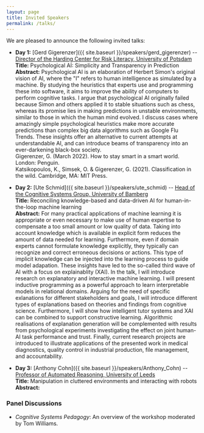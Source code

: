 ```yaml
---
layout: page
title: Invited Speakers
permalink: /talks/
---
```


We are pleased to announce the following invited talks:

- **Day 1:** [Gerd Gigerenzer]({{ site.baseurl }}/speakers/gerd_gigerenzer) -- [Director of the Harding Center for Risk Literacy, University of Potsdam](https://www.mpib-berlin.mpg.de/staff/gerd-gigerenzer)  
    **Title:** Psychological AI: Simplicity and Transparency in Prediction  
    **Abstract:** Psychological AI is an elaboration of Herbert Simon's original vision of AI, where the "I" refers to human intelligence as simulated by a machine. By studying the heuristics that experts use and programming these into software, it aims to improve the ability of computers to perform cognitive tasks. I argue that psychological AI originally failed because Simon and others applied it to stable situations such as chess, whereas its promise lies in making predictions in unstable environments, similar to those in which the human mind evolved. I discuss cases where amazingly simple psychological heuristics make more accurate predictions than complex big data algorithms such as Google Flu Trends. These insights offer an alternative to current attempts at understandable AI, and can introduce beams of transparency into an ever-darkening black-box society.  
    Gigerenzer, G. (March 2022). How to stay smart in a smart world. London: Penguin.  
    Katsikopoulos, K., Simsek, O. & Gigerenzer, G. (2021). Classification in the wild. Cambridge, MA: MIT Press.
    


- **Day 2:** [Ute Schmid]({{ site.baseurl }}/speakers/ute_schmid) -- [Head of the Cognitive Systems Group, University of Bamberg](https://www.uni-bamberg.de/en/cogsys/schmid/)  
    **Title:** Reconciling knowledge-based and data-driven AI for human-in-the-loop machine learning  
    **Abstract:** For many practical applications of machine learning it is appropriate or even necessary to make use of human expertise to compensate a too small amount or low quality of data. Taking into account knowledge which is available in explicit form reduces the amount of data needed for learning. Furthermore, even if domain experts cannot formulate knowledge explicitly, they typically can recognize and correct erroneous decisions or actions. This type of implicit knowledge can be injected into the learning process to guide model adapation. These insights have led to the so-called third wave of AI with a focus on explainablity (XAI). In the talk, I will
introduce research on explanatory and interactive machine learning. I will present inductive programming as a powerful approach to learn interpretable models in relational domains. Arguing for the need of specific exlanations for different stakeholders and goals, I will introduce different types of explanations based on theories and findings from cognitive science. Furthermore, I will show how intelligent tutor systems and XAI can be combined to support constructive learning. Algorithmic realisations of explanation generation will be complemented with results from psychological experiments investigating the effect on joint human-AI task performance and trust. Finally, current research projects are introduced to illustrate applications of the presented work in medical diagnostics, quality control in industrial production, file management, and accountability.

- **Day 3:**  [Anthony Cohn]({{ site.baseurl }}/speakers/Anthony_Cohn) --  [Professor of Automated Reasoning, University of Leeds](https://eps.leeds.ac.uk/computing/staff/76/professor-anthony-g-cohn-freng-ceng-citp)  
    **Title:** Manipulation in cluttered environments and interacting with robots  
    **Abstract:** 
    


### Panel Discussions

- _Cognitive Systems Pedagogy_: An overview of the workshop moderated by Tom Williams. 

